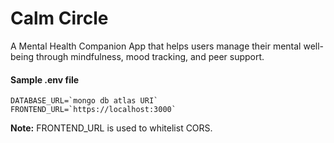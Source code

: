 # Calm Circle

A Mental Health Companion App that helps users manage their mental well-being through mindfulness, mood tracking, and peer support.

#### Sample .env file  
```
DATABASE_URL=`mongo db atlas URI`  
FRONTEND_URL=`https://localhost:3000`
```
**Note:** FRONTEND_URL is used to whitelist CORS.
